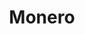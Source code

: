 ---
codehost: https://github.com/https://github.com/monero-project
guide: https://getmonero.org/press-kit/
logohandle: getmonero
reddit: https://reddit.com/r/monero
sort: getmonero
stackexchange: https://monero.stackexchange.com/
title: Monero
website: https://getmonero.org/
wikipedia: https://en.wikipedia.org/wiki/Monero_(cryptocurrency)
---
